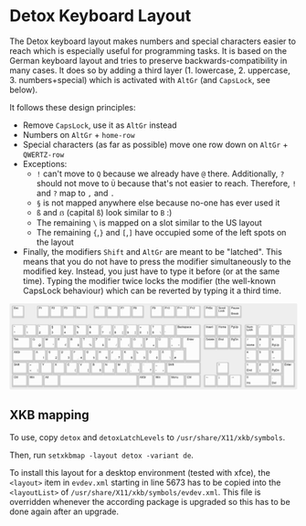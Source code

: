 # Detox Keyboard Layout

The Detox keyboard layout makes numbers and special characters easier to reach which is especially
useful for programming tasks. It is based on the German keyboard layout and tries to preserve
backwards-compatibility in many cases. It does so by adding a third layer (1. lowercase,
2. uppercase, 3. numbers+special) which is activated with `AltGr` (and `CapsLock`, see below).

It follows these design principles:
* Remove `CapsLock`, use it as `AltGr` instead
* Numbers on `AltGr` + `home-row`
* Special characters (as far as possible) move one row down on `AltGr` + `QWERTZ-row`
* Exceptions:
  * `!` can't move to `Q` because we already have `@` there. Additionally, `?` should not move to `Ü` because that's not easier to reach. Therefore, `!` and `?` map to `,` and `.`
  * `§` is not mapped anywhere else because no-one has ever used it
  * `ß` and `ẞ` (capital `ß`) look similar to `B` :)
  * The remaining `\` is mapped on a slot similar to the US layout
  * The remaining `{`,`}` and `[`,`]` have occupied some of the left spots on the layout
* Finally, the modifiers `Shift` and `AltGr` are meant to be "latched". This means that you do not have to press the modifier simultaneously to the modified key. Instead, you just have to type it before (or at the same time). Typing the modifier twice locks the modifier (the well-known CapsLock behaviour) which can be reverted by typing it a third time.

![Example Output](cheatsheet/keyboard-layout-debased.png)

## XKB mapping

To use, copy `detox` and `detoxLatchLevels` to `/usr/share/X11/xkb/symbols`.

Then, run `setxkbmap -layout detox -variant de`.

To install this layout for a desktop environment (tested with xfce), the `<layout>` item in `evdev.xml` starting in line 5673 has to be copied into the `<layoutList>` of `/usr/share/X11/xkb/symbols/evdev.xml`. This file is overridden whenever the according package is upgraded so this has to be done again after an upgrade.
